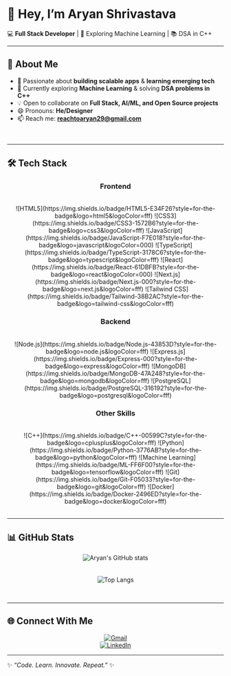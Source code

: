 # 👋 Hey, I’m Aryan Shrivastava  

💻 **Full Stack Developer** | 🤖 Exploring Machine Learning | 📚 DSA in C++  

---

## 🚀 About Me  
- 👀 Passionate about **building scalable apps** & **learning emerging tech**  
- 🌱 Currently exploring **Machine Learning** & solving **DSA problems in C++**  
- 💡 Open to collaborate on **Full Stack, AI/ML, and Open Source projects**  
- 😄 Pronouns: **He/Designer**  
- 📫 Reach me: **[reachtoaryan29@gmail.com](mailto:reachtoaryan29@gmail.com)**  

<br/>

---

## 🛠️ Tech Stack  

<div align="center">  

### **Frontend**  
<br/>  
![HTML5](https://img.shields.io/badge/HTML5-E34F26?style=for-the-badge&logo=html5&logoColor=fff)  
![CSS3](https://img.shields.io/badge/CSS3-1572B6?style=for-the-badge&logo=css3&logoColor=fff)  
![JavaScript](https://img.shields.io/badge/JavaScript-F7E018?style=for-the-badge&logo=javascript&logoColor=000)  
![TypeScript](https://img.shields.io/badge/TypeScript-3178C6?style=for-the-badge&logo=typescript&logoColor=fff)  
![React](https://img.shields.io/badge/React-61DBFB?style=for-the-badge&logo=react&logoColor=000)  
![Next.js](https://img.shields.io/badge/Next.js-000?style=for-the-badge&logo=next.js&logoColor=fff)  
![Tailwind CSS](https://img.shields.io/badge/Tailwind-38B2AC?style=for-the-badge&logo=tailwind-css&logoColor=fff)  

<br/>  

### **Backend**  
<br/>  
![Node.js](https://img.shields.io/badge/Node.js-43853D?style=for-the-badge&logo=node.js&logoColor=fff)  
![Express.js](https://img.shields.io/badge/Express-000?style=for-the-badge&logo=express&logoColor=fff)  
![MongoDB](https://img.shields.io/badge/MongoDB-47A248?style=for-the-badge&logo=mongodb&logoColor=fff)  
![PostgreSQL](https://img.shields.io/badge/PostgreSQL-316192?style=for-the-badge&logo=postgresql&logoColor=fff)  

<br/>  

### **Other Skills**  
<br/>  
![C++](https://img.shields.io/badge/C++-00599C?style=for-the-badge&logo=cplusplus&logoColor=fff)  
![Python](https://img.shields.io/badge/Python-3776AB?style=for-the-badge&logo=python&logoColor=fff)  
![Machine Learning](https://img.shields.io/badge/ML-FF6F00?style=for-the-badge&logo=tensorflow&logoColor=fff)  
![Git](https://img.shields.io/badge/Git-F05033?style=for-the-badge&logo=git&logoColor=fff)  
![Docker](https://img.shields.io/badge/Docker-2496ED?style=for-the-badge&logo=docker&logoColor=fff)  

</div>  

<br/>  

---

## 📊 GitHub Stats  

<div align="center">  

![Aryan's GitHub stats](https://github-readme-stats.vercel.app/api?username=ShrivastvAryan&show_icons=true&theme=radical)  
<br/>  
![Top Langs](https://github-readme-stats.vercel.app/api/top-langs/?username=ShrivastvAryan&layout=compact&theme=radical)  

</div>  

<br/>  

---

## 🌐 Connect With Me  

<div align="center">  

[![Gmail](https://img.shields.io/badge/Gmail-D14836?style=for-the-badge&logo=gmail&logoColor=fff)](mailto:reachtoaryan29@gmail.com)  
[![LinkedIn](https://img.shields.io/badge/LinkedIn-0A66C2?style=for-the-badge&logo=linkedin&logoColor=fff)](https://www.linkedin.com/in/aryanshrivastava290605/)  

</div>  

---

✨ _“Code. Learn. Innovate. Repeat.”_ ✨  

